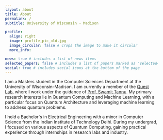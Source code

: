```yaml
---
layout: about
title: About
permalink: /
subtitle: University of Wisconsin - Madison

profile:
  align: right
  image: profile_pic_old.jpg
  image_circular: false # crops the image to make it circular
  more_info:

news: true # includes a list of news items
selected_papers: false # includes a list of papers marked as "selected={true}"
social: true # includes social icons at the bottom of the page
---
```


I am a Masters student in the Computer Sciences Department at the University of Wisconsin-Madison. I am currently a member of the [Quest Lab](https://quest-lab.cs.wisc.edu/), where I work under the guidance of [Prof. Swamit Tannu](https://swamittannu.com/). My primary research interests lie in Quantum Computing and Machine Learning, with a particular focus on Quantum Architecture and leveraging machine learning to address quantum problems.

I hold a Bachelor's in Electrical Engineering with a minor in Computer Science from the Indian Institute of Technology Delhi. During my undergrad, I focused on various aspects of Quantum Computing, gaining practical experience through internships in research labs and industry.
